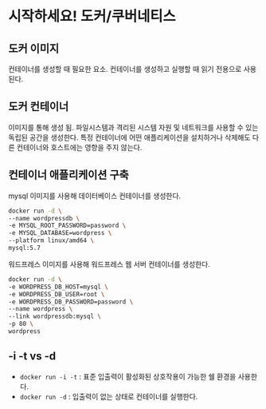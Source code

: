 # 시작하세요! 도커/쿠버네티스

## 도커 이미지

컨테이너를 생성할 때 필요한 요소.
컨테이너를 생성하고 실행할 때 읽기 전용으로 사용된다.

## 도커 컨테이너

이미지를 통해 생성 됨.
파일시스템과 격리된 시스템 자원 및 네트워크를 사용할 수 있는 독립된 공간을 생성한다.
특정 컨테이너에 어떤 애플리케이션을 설치하거나 삭제해도 다른 컨테이너와 호스트에는 영향을 주지 않는다.

## 컨테이너 애플리케이션 구축

mysql 이미지를 사용해 데이터베이스 컨테이너를 생성한다.

```bash
docker run -d \
--name wordpressdb \
-e MYSQL_ROOT_PASSWORD=password \
-e MYSQL_DATABASE=wordpress \
--platform linux/amd64 \
mysql:5.7
```

워드프레스 이미지를 사용해 워드프레스 웹 서버 컨테이너를 생성한다.

```bash
docker run -d \
-e WORDPRESS_DB_HOST=mysql \
-e WORDPRESS_DB_USER=root \
-e WORDPRESS_DB_PASSWORD=password \
--name wordpress \
--link wordpressdb:mysql \
-p 80 \
wordpress
```

## -i -t vs -d

* `docker run -i -t` : 표준 입출력이 활성화된 상호작용이 가능한 쉘 환경을 사용한다.
* `docker run -d` : 입출력이 없는 상태로 컨테이너를 실행한다.
